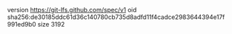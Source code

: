 version https://git-lfs.github.com/spec/v1
oid sha256:de30185ddc61d36c140780cb735d8adfd11f4cadce2983644394e17f991ed9b0
size 3192
